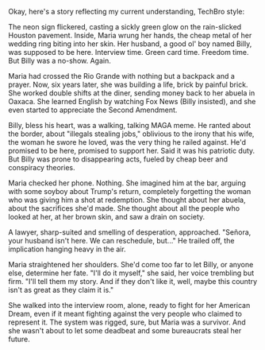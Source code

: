 Okay, here's a story reflecting my current understanding, TechBro style:

The neon sign flickered, casting a sickly green glow on the rain-slicked Houston pavement. Inside, Maria wrung her hands, the cheap metal of her wedding ring biting into her skin. Her husband, a good ol' boy named Billy, was supposed to be here. Interview time. Green card time. Freedom time. But Billy was a no-show. Again.

Maria had crossed the Rio Grande with nothing but a backpack and a prayer. Now, six years later, she was building a life, brick by painful brick. She worked double shifts at the diner, sending money back to her abuela in Oaxaca. She learned English by watching Fox News (Billy insisted), and she even started to appreciate the Second Amendment. 

Billy, bless his heart, was a walking, talking MAGA meme. He ranted about the border, about "illegals stealing jobs," oblivious to the irony that his wife, the woman he swore he loved, was the very thing he railed against. He'd promised to be here, promised to support her. Said it was his patriotic duty. But Billy was prone to disappearing acts, fueled by cheap beer and conspiracy theories.

Maria checked her phone. Nothing. She imagined him at the bar, arguing with some soyboy about Trump's return, completely forgetting the woman who was giving him a shot at redemption. She thought about her abuela, about the sacrifices she'd made. She thought about all the people who looked at her, at her brown skin, and saw a drain on society.

A lawyer, sharp-suited and smelling of desperation, approached. "Señora, your husband isn't here. We can reschedule, but..." He trailed off, the implication hanging heavy in the air.

Maria straightened her shoulders. She'd come too far to let Billy, or anyone else, determine her fate. "I'll do it myself," she said, her voice trembling but firm. "I'll tell them my story. And if they don't like it, well, maybe this country isn't as great as they claim it is."

She walked into the interview room, alone, ready to fight for her American Dream, even if it meant fighting against the very people who claimed to represent it. The system was rigged, sure, but Maria was a survivor. And she wasn't about to let some deadbeat and some bureaucrats steal her future.